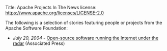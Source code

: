 Title: Apache Projects In The News
license: https://www.apache.org/licenses/LICENSE-2.0

The following is a selection of stories featuring people or projects from
the Apache Software Foundation:

- *July 20, 2004* - [Open-source software running the Internet under the
radar](http://www.cnn.com/2004/TECH/internet/07/20/open.source.ap/)
(Associated Press)

